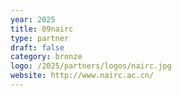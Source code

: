 ```yaml
---
year: 2025
title: 09nairc
type: partner
draft: false
category: bronze
logo: /2025/partners/logos/nairc.jpg
website: http://www.nairc.ac.cn/
---
```

